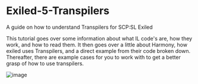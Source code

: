 # Exiled-5-Transpilers
A guide on how to understand Transpilers for SCP:SL Exiled 

This tutorial goes over some information about what IL code's are, how they work, and how to read them. It then goes over a little about Harmony, how exiled uses Transpilers, and a direct example from their code broken down. Thereafter, there are example cases for you to work with to get a better grasp of how to use transpilers. 

![image](https://user-images.githubusercontent.com/24619207/163279793-170c6912-0d86-4ac5-83b1-613995b80b2f.png)
